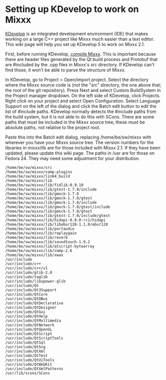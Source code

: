 # Setting up KDevelop to work on Mixxx

[KDevelop](http://kdevelop.org/) is an integrated development
environment (IDE) that makes working on a large C++ project like Mixxx
much easier than a text editor. This wiki page will help you set up
KDevelop 5 to work on Mixxx 2.1.

First, before running KDevelop, [compile Mixxx](compiling%20on%20linux).
This is important because there are header files generated by the Qt
build process and Protobuf that are \#included by the .cpp files in
Mixxx's src directory. If KDevelop can't find those, it won't be able to
parse the structure of Mixxx.

In KDevelop, go to Project \> Open/import project. Select the directory
where the Mixxx source code is (not the "src" directory, the one above
that; the root of the git repository). Press Next and select Custom
BuildSystem in the Project manager dropdown. On the left side of
KDevelop, click Projects. Right click on your project and select Open
Configuration. Select Language Support on the left of the dialog and
click the Batch edit button to edit the list of \#include paths.
KDevelop normally detects the \#include paths from the build system, but
it is not able to do this with SCons. There are some paths that must be
included in the Mixxx source tree; these must be absolute paths, not
relative to the project root.

Paste this into the Batch edit dialog, replacing /home/be/sw/mixxx with
wherever you have your Mixxx source tree. The version numbers for the
libraries in mixxx/lib are for those included with Mixxx 2.1. If they
have been updated, please update this wiki page. The paths in /usr are
for those on Fedora 24. They may need some adjustment for your
distribution.

    /home/be/sw/mixxx/src
    /home/be/sw/mixxx/vamp-plugins
    /home/be/sw/mixxx/lin64_build
    /home/be/sw/mixxx/lib
    /home/be/sw/mixxx/lib/fidlib-0.9.10
    /home/be/sw/mixxx/lib/gtest-1.7.0/include
    /home/be/sw/mixxx/lib/gmock-1.7.0
    /home/be/sw/mixxx/lib/gmock-1.7.0/gtest
    /home/be/sw/mixxx/lib/gmock-1.7.0/include
    /home/be/sw/mixxx/lib/gmock-1.7.0/gtest/include
    /home/be/sw/mixxx/lib/gmock-1.7.0/gtest
    /home/be/sw/mixxx/lib/gtest-1.7.0/include/gtest
    /home/be/sw/mixxx/lib/hidapi-0.8.0-rc1/hidapi
    /home/be/sw/mixxx/lib/libebur128-1.1.0/ebur128
    /home/be/sw/mixxx/lib/portaudio
    /home/be/sw/mixxx/lib/replaygain
    /home/be/sw/mixxx/lib/reverb
    /home/be/sw/mixxx/lib/soundtouch-1.9.2
    /home/be/sw/mixxx/lib/qtscript-bytearray
    /home/be/sw/mixxx/lib/vamp-2.6
    /home/be/sw/mixxx/lib/xwax
    /usr/include
    /usr/include/c++
    /usr/include/c++/v1
    /usr/include/glib-2.0
    /usr/include/taglib
    /usr/include/libupower-glib
    /usr/include/Qt
    /usr/include/Qt3Support
    /usr/include/QtCore
    /usr/include/QtDBus
    /usr/include/QtDeclarative
    /usr/include/QtDesigner
    /usr/include/QtGui
    /usr/include/QtHelp
    /usr/include/QtMultimedia
    /usr/include/QtNetwork
    /usr/include/QtOpenGL
    /usr/include/QtScript
    /usr/include/QtScriptTools
    /usr/include/QtSql
    /usr/include/QtSvg
    /usr/include/QtXml
    /usr/include/QtTest
    /usr/include/QtUiTools
    /usr/include/QtWebKit
    /usr/include/QtXmlPatterns
    /usr/lib/scons/SCons
